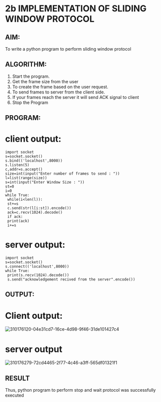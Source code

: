 # 2b IMPLEMENTATION OF SLIDING WINDOW PROTOCOL
## AIM:
To write a python program to perform sliding window protocol
## ALGORITHM:
1. Start the program.
2. Get the frame size from the user
3. To create the frame based on the user request.
4. To send frames to server from the client side.
5. If your frames reach the server it will send ACK signal to client
6. Stop the Program
## PROGRAM:
# client output:
```
import socket
s=socket.socket()
s.bind(('localhost',8000))
s.listen(5)
c,addr=s.accept()
size=int(input("Enter number of frames to send : "))
l=list(range(size))
s=int(input("Enter Window Size : "))
st=0
i=0
while True:
 while(i<len(l)):
 st+=s
 c.send(str(l[i:st]).encode())
 ack=c.recv(1024).decode()
 if ack:
 print(ack)
 i+=s
```
# server output:
```
import socket
s=socket.socket()
s.connect(('localhost',8000))
while True: 
 print(s.recv(1024).decode())
 s.send("acknowledgement recived from the server".encode())
```
## OUTPUT:
# Client output:

![310176120-04e31cd7-16ce-4d98-9f46-31de101427c4](https://github.com/Thirumurugan2/2b_SLIDING_WINDOW_PROTOCOL/assets/162677168/0078b274-e743-46b4-bc8c-280eed210ff6)

# server output
![310176279-72cd4465-2f77-4c46-a3ff-565df01321f1](https://github.com/Thirumurugan2/2b_SLIDING_WINDOW_PROTOCOL/assets/162677168/8f9f6ea7-ce4a-4193-b997-b2914a7eef93)



## RESULT
Thus, python program to perform stop and wait protocol was successfully executed
